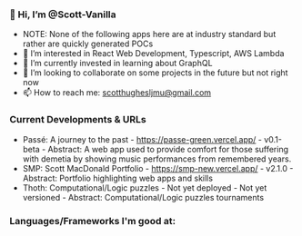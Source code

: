 ### 👋 Hi, I’m @Scott-Vanilla
- NOTE: None of the following apps here are at industry standard but rather are quickly generated POCs
- 👀 I’m interested in React Web Development, Typescript, AWS Lambda
- 🌱 I’m currently invested in learning about GraphQL
- 💞️ I’m looking to collaborate on some projects in the future but not right now
- 📫 How to reach me: scotthughesljmu@gmail.com

### Current Developments & URLs
- Passé: A journey to the past - https://passe-green.vercel.app/ - v0.1-beta - Abstract: A web app used to provide comfort for those suffering with demetia by showing music performances from remembered years.
- SMP: Scott MacDonald Portfolio - https://smp-new.vercel.app/ - v2.1.0 - Abstract: Portfolio highlighting web apps and skills
- Thoth: Computational/Logic puzzles - Not yet deployed - Not yet versioned - Abstract: Computational/Logic puzzles tournaments

### Languages/Frameworks I'm good at:
<!---
Scott-Vanilla/Scott-Vanilla is a ✨ special ✨ repository because its `README.md` (this file) appears on your GitHub profile.
You can click the Preview link to take a look at your changes.
--->
